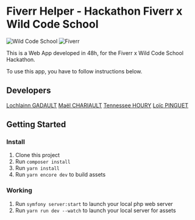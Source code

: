 # Fiverr Helper - Hackathon Fiverr x Wild Code School

![Wild Code School](https://wildcodeschool.fr/wp-content/uploads/2019/01/logo_pink_176x60.png) ![Fiverr](https://i.imgur.com/ReJfyzR.png)

This is a Web App developed in 48h, for the Fiverr x Wild Code School Hackathon.

To use this app, you have to follow instructions below.

## Developers

[Lochlainn GADAULT](https://github.com/glochlainn)
[Maël CHARIAULT](https://github.com/bouboumael)
[Tennessee HOURY](https://github.com/RedPandore)
[Loïc PINGUET](https://github.com/Loic-Code)

## Getting Started

### Install

1. Clone this project
2. Run `composer install`
3. Run `yarn install`
4. Run `yarn encore dev` to build assets

### Working

1. Run `symfony server:start` to launch your local php web server
2. Run `yarn run dev --watch` to launch your local server for assets
